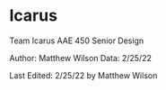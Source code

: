# Icarus
Team Icarus AAE 450 Senior Design

Author: Matthew Wilson
Data: 2/25/22

Last Edited: 2/25/22 by Matthew Wilson
